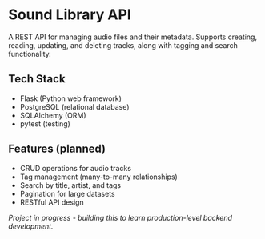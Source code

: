 # Sound Library API

A REST API for managing audio files and their metadata. Supports creating, reading, updating, and deleting tracks, along with tagging and search functionality.

## Tech Stack
- Flask (Python web framework)
- PostgreSQL (relational database)
- SQLAlchemy (ORM)
- pytest (testing)

## Features (planned)
- CRUD operations for audio tracks
- Tag management (many-to-many relationships)
- Search by title, artist, and tags
- Pagination for large datasets
- RESTful API design

_Project in progress - building this to learn production-level backend development._
